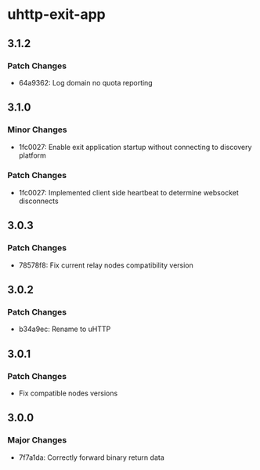 # uhttp-exit-app

## 3.1.2

### Patch Changes

-   64a9362: Log domain no quota reporting

## 3.1.0

### Minor Changes

-   1fc0027: Enable exit application startup without connecting to discovery platform

### Patch Changes

-   1fc0027: Implemented client side heartbeat to determine websocket disconnects

## 3.0.3

### Patch Changes

-   78578f8: Fix current relay nodes compatibility version

## 3.0.2

### Patch Changes

-   b34a9ec: Rename to uHTTP

## 3.0.1

### Patch Changes

-   Fix compatible nodes versions

## 3.0.0

### Major Changes

-   7f7a1da: Correctly forward binary return data
